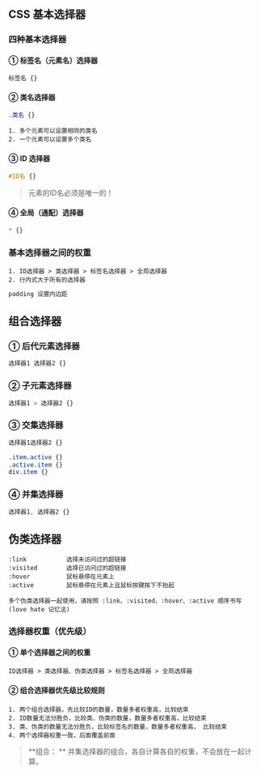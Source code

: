 ## CSS 基本选择器

### 四种基本选择器

#### ① 标签名（元素名）选择器

```css
标签名 {}
```

#### ② 类名选择器

```css
.类名 {}
```

```
1. 多个元素可以设置相同的类名
2. 一个元素可以设置多个类名
```

#### ③ ID 选择器

```css
#ID名 {}
```

> 元素的ID名必须是唯一的！

#### ④ 全局（通配）选择器

```css
* {}
```

### 基本选择器之间的权重

```
1. ID选择器 > 类选择器 > 标签名选择器 > 全局选择器
2. 行内式大于所有的选择器
```

```css
padding 设置内边距
```

## 组合选择器

### ① 后代元素选择器

```css
选择器1 选择器2 {}
```

### ② 子元素选择器

```css
选择器1 > 选择器2 {}
```

### ③ 交集选择器

```css
选择器1选择器2 {}

.item.active {}
.active.item {}
div.item {}
```

### ④ 并集选择器

```css
选择器1, 选择器2 {}
```

## 伪类选择器

```
:link			选择未访问过的超链接
:visited		选择已访问过的超链接
:hover			鼠标悬停在元素上
:active			鼠标悬停在元素上且鼠标按键按下不抬起
```

```
多个伪类选择器一起使用，请按照 :link、:visited、:hover、:active 顺序书写 (love hate 记忆法)
```

### 选择器权重（优先级）

#### ① 单个选择器之间的权重

```
ID选择器 > 类选择器、伪类选择器 > 标签名选择器 > 全局选择器
```

#### ② 组合选择器优先级比较规则

```
1. 两个组合选择器，先比较ID的数量，数量多者权重高，比较结束
2. ID数量无法分胜负，比较类、伪类的数量，数量多者权重高，比较结束
3. 类、伪类的数量无法分胜负，比较标签名的数量，数量多者权重高， 比较结束
4. 两个选择器权重一致，后面覆盖前面
```

> **组合： ** 并集选择器的组合，各自计算各自的权重，不会放在一起计算。

